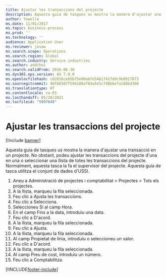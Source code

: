 ```yaml
---
title: Ajustar les transaccions del projecte
description: Aquesta guia de tasques us mostra la manera d'ajustar una transacció en un projecte.
author: Yowelle
ms.date: 11/01/2017
ms.topic: business-process
ms.prod: ''
ms.technology: ''
audience: Application User
ms.reviewer: josaw
ms.search.scope: Operations
ms.search.region: Global
ms.search.industry: Service industries
ms.author: andchoi
ms.search.validFrom: 2016-06-30
ms.dyn365.ops.version: AX 7.0.0
ms.openlocfilehash: c02816ceb5b75e00abfe54b1741fddc9e0917873
ms.sourcegitcommit: 40f68387f594180af64a5e5c748b6efa188bd300
ms.translationtype: HT
ms.contentlocale: ca-ES
ms.lasthandoff: 05/10/2021
ms.locfileid: "5997049"
---
```

# <a name="adjust-project-transactions"></a>Ajustar les transaccions del projecte

[!include [banner](../../includes/banner.md)]

Aquesta guia de tasques us mostra la manera d'ajustar una transacció en un projecte. No obstant, podeu ajustar les transaccions del projecte d'una en una o seleccionar una llista de totes les transaccions del projecte. Normalment, aquesta tasca la fa el supervisor del projecte. Aquesta guia de tasca utilitza el conjunt de dades d'USSI.

1. Aneu a Administració de projectes i comptabilitat > Projectes > Tots els projectes. 
2. A la llista, marqueu la fila seleccionada. 
3. Feu clic a Ajusta les transaccions. 
4. Feu clic a Selecciona. 
5. Seleccioneu Sí al camp Hora. 
6. En el camp Fins a la data, introduïu una data. 
7. Feu clic a D'acord. 
8. A la llista, marqueu la fila seleccionada. 
9. Feu clic a Ajusta. 
10. A la llista, marqueu la fila seleccionada. 
11. Al camp Propietat de línia, introduïu o seleccioneu un valor. 
12. Feu clic a D'acord. 
13. A la llista, marqueu la fila seleccionada. 
14. Al camp Preu de cost, introduïu un número. 
15. Feu clic a Comptabilitza. 


[!INCLUDE[footer-include](../../includes/footer-banner.md)]